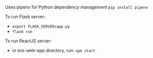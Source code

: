 Uses pipenv for Python dependency management
`pip install pipenv`

To run Flask server:
* `export FLASK_SERVER=app.py`
* `flask run`

To run ReactJS server:
* in sns-web-app directory, run: `npm start`

